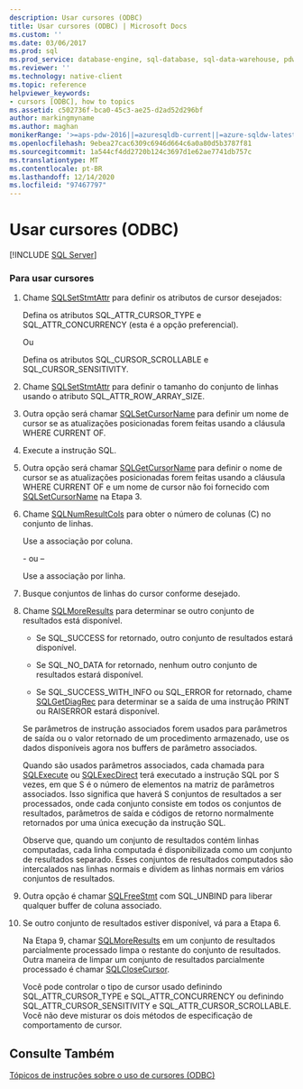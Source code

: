 ```yaml
---
description: Usar cursores (ODBC)
title: Usar cursores (ODBC) | Microsoft Docs
ms.custom: ''
ms.date: 03/06/2017
ms.prod: sql
ms.prod_service: database-engine, sql-database, sql-data-warehouse, pdw
ms.reviewer: ''
ms.technology: native-client
ms.topic: reference
helpviewer_keywords:
- cursors [ODBC], how to topics
ms.assetid: c502736f-bca0-45c3-ae25-d2ad52d296bf
author: markingmyname
ms.author: maghan
monikerRange: '>=aps-pdw-2016||=azuresqldb-current||=azure-sqldw-latest||>=sql-server-2016||>=sql-server-linux-2017||=azuresqldb-mi-current'
ms.openlocfilehash: 9ebea27cac6309c6946d664c6a0a80d5b3787f81
ms.sourcegitcommit: 1a544cf4dd2720b124c3697d1e62ae7741db757c
ms.translationtype: MT
ms.contentlocale: pt-BR
ms.lasthandoff: 12/14/2020
ms.locfileid: "97467797"
---
```

# <a name="use-cursors-odbc"></a>Usar cursores (ODBC)
[!INCLUDE [SQL Server](../../../includes/applies-to-version/sql-asdb-asdbmi-asa-pdw.md)]

    
### <a name="to-use-cursors"></a>Para usar cursores  
  
1.  Chame [SQLSetStmtAttr](../../../relational-databases/native-client-odbc-api/sqlsetstmtattr.md) para definir os atributos de cursor desejados:  
  
     Defina os atributos SQL_ATTR_CURSOR_TYPE e SQL_ATTR_CONCURRENCY (esta é a opção preferencial).  
  
     Ou  
  
     Defina os atributos SQL_CURSOR_SCROLLABLE e SQL_CURSOR_SENSITIVITY.  
  
2.  Chame [SQLSetStmtAttr](../../../relational-databases/native-client-odbc-api/sqlsetstmtattr.md) para definir o tamanho do conjunto de linhas usando o atributo SQL_ATTR_ROW_ARRAY_SIZE.  
  
3.  Outra opção será chamar [SQLSetCursorName](../../../odbc/reference/syntax/sqlsetcursorname-function.md) para definir um nome de cursor se as atualizações posicionadas forem feitas usando a cláusula WHERE CURRENT OF.  
  
4.  Execute a instrução SQL.  
  
5.  Outra opção será chamar [SQLGetCursorName](../../../relational-databases/native-client-odbc-api/sqlgetcursorname.md) para definir o nome de cursor se as atualizações posicionadas forem feitas usando a cláusula WHERE CURRENT OF e um nome de cursor não foi fornecido com [SQLSetCursorName](../../../odbc/reference/syntax/sqlsetcursorname-function.md) na Etapa 3.  
  
6.  Chame [SQLNumResultCols](../../../relational-databases/native-client-odbc-api/sqlnumresultcols.md) para obter o número de colunas (C) no conjunto de linhas.  
  
     Use a associação por coluna.  
  
     \- ou –  
  
     Use a associação por linha.  
  
7.  Busque conjuntos de linhas do cursor conforme desejado.  
  
8.  Chame [SQLMoreResults](../../../relational-databases/native-client-odbc-api/sqlmoreresults.md) para determinar se outro conjunto de resultados está disponível.  
  
    -   Se SQL_SUCCESS for retornado, outro conjunto de resultados estará disponível.  
  
    -   Se SQL_NO_DATA for retornado, nenhum outro conjunto de resultados estará disponível.  
  
    -   Se SQL_SUCCESS_WITH_INFO ou SQL_ERROR for retornado, chame [SQLGetDiagRec](../../../odbc/reference/syntax/sqlgetdiagrec-function.md) para determinar se a saída de uma instrução PRINT ou RAISERROR estará disponível.  
  
     Se parâmetros de instrução associados forem usados para parâmetros de saída ou o valor retornado de um procedimento armazenado, use os dados disponíveis agora nos buffers de parâmetro associados.  
  
     Quando são usados parâmetros associados, cada chamada para [SQLExecute](../../../odbc/reference/syntax/sqlexecute-function.md) ou [SQLExecDirect](../../../odbc/reference/syntax/sqlexecdirect-function.md) terá executado a instrução SQL por S vezes, em que S é o número de elementos na matriz de parâmetros associados. Isso significa que haverá S conjuntos de resultados a ser processados, onde cada conjunto consiste em todos os conjuntos de resultados, parâmetros de saída e códigos de retorno normalmente retornados por uma única execução da instrução SQL.  
  
     Observe que, quando um conjunto de resultados contém linhas computadas, cada linha computada é disponibilizada como um conjunto de resultados separado. Esses conjuntos de resultados computados são intercalados nas linhas normais e dividem as linhas normais em vários conjuntos de resultados.  
  
9. Outra opção é chamar [SQLFreeStmt](../../../relational-databases/native-client-odbc-api/sqlfreestmt.md) com SQL_UNBIND para liberar qualquer buffer de coluna associado.  
  
10. Se outro conjunto de resultados estiver disponível, vá para a Etapa 6.  
  
     Na Etapa 9, chamar [SQLMoreResults](../../../relational-databases/native-client-odbc-api/sqlmoreresults.md) em um conjunto de resultados parcialmente processado limpa o restante do conjunto de resultados. Outra maneira de limpar um conjunto de resultados parcialmente processado é chamar [SQLCloseCursor](../../../relational-databases/native-client-odbc-api/sqlclosecursor.md).  
  
     Você pode controlar o tipo de cursor usado definindo SQL_ATTR_CURSOR_TYPE e SQL_ATTR_CONCURRENCY ou definindo SQL_ATTR_CURSOR_SENSITIVITY e SQL_ATTR_CURSOR_SCROLLABLE. Você não deve misturar os dois métodos de especificação de comportamento de cursor.  
  
## <a name="see-also"></a>Consulte Também  
 [Tópicos de instruções sobre o uso de cursores &#40;ODBC&#41;](../../../relational-databases/native-client-odbc-how-to/cursors/using-cursors-how-to-topics-odbc.md)  
  
